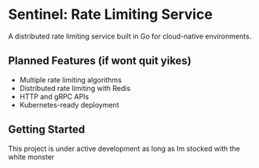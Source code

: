 # Sentinel: Rate Limiting Service

A distributed rate limiting service built in Go for cloud-native environments.

## Planned Features (if wont quit yikes) 

- Multiple rate limiting algorithms
- Distributed rate limiting with Redis
- HTTP and gRPC APIs
- Kubernetes-ready deployment

## Getting Started

This project is under active development as long as Im stocked with the white monster
